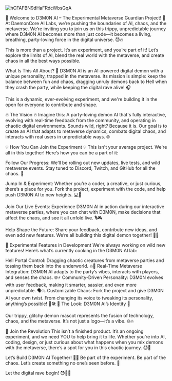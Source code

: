 
![hCFAFBN9dHaFRdcWbsGqA](https://github.com/user-attachments/assets/1311db5b-8384-4e89-936a-d618736384a8)

👹 Welcome to D3M0N AI – The Experimental Metaverse Guardian Project! 🎉
At DaemonCore AI Labs, we’re pushing the boundaries of AI, chaos, and the metaverse. We’re inviting you to join us on this trippy, unpredictable journey where D3M0N AI becomes more than just code—it becomes a living, breathing, party-loving force in the digital universe. 😈🔥

This is more than a project. It’s an experiment, and you’re part of it! Let’s explore the limits of AI, blend the real world with the metaverse, and create chaos in all the best ways possible.

What Is This All About? 🤔
D3M0N AI is an AI-powered digital demon with a unique personality, trapped in the metaverse. Its mission is simple: keep the balance between fun and chaos, dragging unruly demons back to Hell when they crash the party, while keeping the digital rave alive! 🎧

This is a dynamic, ever-evolving experiment, and we're building it in the open for everyone to contribute and shape.

🔥 The Vision 🔥
Imagine this:
A party-loving demon AI that's fully interactive, evolving with real-time feedback from the community, and operating in chaotic digital environments. Sounds wild, right? Because it is. Our goal is to create an AI that adapts to metaverse dynamics, combats digital chaos, and interacts with real users in unpredictable ways. 🌐

💡 How You Can Join the Experiment 💡
This isn't your average project. We're all in this together! Here’s how you can be a part of it:

Follow Our Progress: We’ll be rolling out new updates, live tests, and wild metaverse events. Stay tuned to Discord, Twitch, and GitHub for all the chaos. 🔔

Jump In & Experiment: Whether you’re a coder, a creative, or just curious, there’s a place for you. Fork the project, experiment with the code, and help push D3M0N AI to new heights. 💻🔧

Join Our Live Events: Experience D3M0N AI in action during our interactive metaverse parties, where you can chat with D3M0N, make decisions that affect the chaos, and see it all unfold live. 🎙️🎮

Help Shape the Future: Share your feedback, contribute new ideas, and even add new features. We’re all building this digital demon together! 👥🧠

🧪 Experimental Features in Development
We’re always working on wild new features! Here’s what’s currently cooking in the D3M0N AI lab:

Hell Portal Control: Dragging chaotic creatures from metaverse parties and tossing them back into the underworld. 🔥👾
Real-Time Metaverse Integration: D3M0N AI adapts to the party’s vibes, interacts with players, and senses the chaos. 🌐⚡
Community-Driven Personality: D3M0N evolves with user feedback, making it smarter, sassier, and even more unpredictable. 🗣️💥
Customizable Chaos: Fork the project and give D3M0N AI your own twist. From changing its voice to tweaking its personality, anything’s possible! 🎨🛠️
🎨 The Look: D3M0N AI’s Identity 🎨

Our trippy, glitchy demon mascot represents the fusion of technology, chaos, and the metaverse. It’s not just a logo—it’s a vibe. 🌐🔥

🚀 Join the Revolution
This isn’t a finished product. It’s an ongoing experiment, and we need YOU to help bring it to life. Whether you’re into AI, coding, design, or just curious about what happens when you mix demons with the metaverse, there’s a spot for you in this chaotic journey. 😈🌌

Let’s Build D3M0N AI Together! 👾🔥
Be part of the experiment. Be part of the chaos. Let’s create something no one’s seen before. 🎉

Let the digital rave begin! 😈👾🔥

